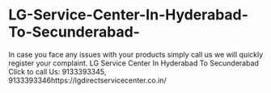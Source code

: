 # LG-Service-Center-In-Hyderabad-To-Secunderabad-
In case you face any issues with your products simply call us we will quickly register your complaint. LG Service Center In Hyderabad To Secunderabad  Click to call Us: 9133393345, 9133393346https://lgdirectservicecenter.co.in/
